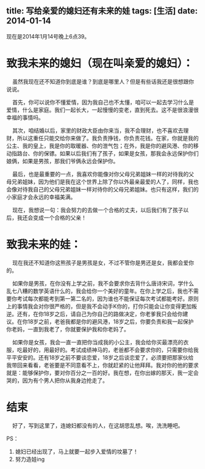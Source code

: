 title: 写给亲爱的媳妇还有未来的娃
tags: [生活]
date: 2014-01-14
---

现在是2014年1月14号晚上6点39。

# 致我未来的媳妇（现在叫亲爱的媳妇）：

&nbsp;&nbsp;&nbsp;&nbsp;虽然我现在还不知道你到底是谁？到底是哪里人？但是有些话我还是很想跟你说说。

&nbsp;&nbsp;&nbsp;&nbsp;首先，你可以说你不懂爱情，因为我自己也不太懂，咱可以一起去学习什么是爱情，什么是家庭。我们一起长大，一起慢慢的变老，直到死去。这不是很浪漫很幸福的事情吗。

&nbsp;&nbsp;&nbsp;&nbsp;其次，咱结婚以后，家里的财政大臣由你来当，我不会理财，也不喜欢去理财，所以这重任只能交给你来做了。我负责挣钱，你负责花钱。在家，你就是我的公主、我的皇上，我是你的取暖器、你的泄气包；在外，我是你的避风港、你的移动指路台、你的保镖。如果以后我们有了孩子，如果是女孩，那我会永远保护你们娘俩，如果是男孩，那我们爷俩永远会保护你。

&nbsp;&nbsp;&nbsp;&nbsp;最后，也是最重要的一点，我喜欢你能像对你父母兄弟姐妹一样的对待我的父母兄弟姐妹，因为他们是我在这个世界上除了你以外最亲最爱的人了，同样，我也会像对待我自己的父母兄弟姐妹一样对待你的父母兄弟姐妹。也只有这样，我们的小家庭才会永远的幸福美满。

&nbsp;&nbsp;&nbsp;&nbsp;现在，我想说一句：我会努力的去做一个合格的丈夫，以后我们有了孩子以后，我还会变成一个合格的父亲！

# 致我未来的娃：

&nbsp;&nbsp;&nbsp;&nbsp;现在我还不知道你这熊孩子是男孩是女，不过不管你是男还是女，我都会爱你的。

&nbsp;&nbsp;&nbsp;&nbsp;如果你是男孩，在你没有上学之前，我不会要求你去背什么唐诗宋词，学什么乱七八糟的数学英语什么的，我会给你一个美好的童年。在你上学之后，我也不需要你考试每次都能考到第一第二名的，因为谁也不能保证每次考试都能考好。原则上的事情我会对你很严格的，但是我不会动手K你的，打你只能会让你变得更加叛逆。还有，在你18岁之后，请自己为你自己的路做决定，你老爹我只会给你建议。在你18岁之前，老爸我都是你的避风港，18岁之后，你要负责和我一起保护你老妈，一直到我老了，你就要保护我和你老妈了。

&nbsp;&nbsp;&nbsp;&nbsp;如果你是女孩，我会一直一直把你当成我的小公主，我会给你买最漂亮的衣服，吃最好的，用最好的。考试成绩神马的，老爸都不会要求你的，只需要你给我平平安安的。还有18岁之前不要谈恋爱，18岁之后谈恋爱了，必须要把那家伙给我带回来看看，老爸要是不同意看不上，你就赶紧的让他拜拜。我对你的他的要求就是：能够保护你，要对你百分之一百的好。我在想，在你出嫁的那天，我一定会哭的，因为有个男人把你从我身边抢走了。

 

 
# 结束
&nbsp;&nbsp;&nbsp;&nbsp;好了，写到这里了，连媳妇都没有的人，在这胡思乱想。唉，洗洗睡吧。

PS：
	
1. 媳妇已经出现了，马上就要一起步入爱情的坟墓了！
2. 努力造娃ing